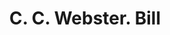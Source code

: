 ---
doi: 10.7916/D8Z90QDW
date_other: '1870'
date_other_textual: 1870-1879
form: printed ephemera
genre:
- Invoices
name:
- C. C. Webster
object_in_context_url: https://biggert.cul.columbia.edu/items/view/ave_biggert_00766
subject_hierarchical_geographic:
- Concord, New Hampshire, United States
subject_name:
- C. C. Webster
title: C. C. Webster. Bill
sort_title: C. C. Webster. Bill
call_number: ave_biggert_00766
coordinates:
- 43.20666666666667,-71.53805555555556
pid: ave_biggert_00766
identifiers: ave_biggert_00766
thumbnail: https://derivativo-2.library.columbia.edu/iiif/2/ldpd:345384/full/!256,256/0/native.jpg
permalink: "/items/ave_biggert_00766/"
layout: iiif-image-page
---